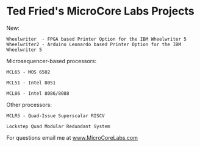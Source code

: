 # Ted Fried's MicroCore Labs Projects

New:

    Wheelwriter  - FPGA based Printer Option for the IBM Wheelwriter 5
    Wheelwriter2 - Arduino Leonardo based Printer Option for the IBM Wheelwriter 5
	
Microsequencer-based processors:

    MCL65 - MOS 6502 

    MCL51 - Intel 8051

    MCL86 - Intel 8086/8088

	
Other processors:
	
    MCLR5 - Quad-Issue Superscalar RISCV
	
	Lockstep Quad Modular Redundant System

	
For questions email me at www.MicroCoreLabs.com
